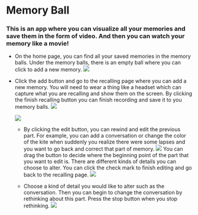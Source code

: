 # Memory Ball

### This is an app where you can visualize all your memories and save them in the form of video. And then you can watch your memory like a movie!

+ On the home page, you can find all your saved memories in the memory balls. Under the memory balls, there is an empty ball where you can click to add a new memory.
![](6.jpg)

+ Click the add button and go to the recalling page where you can add a new memory.
  You will need to wear a thing like a headset which can capture what you
  are recalling and show them on the screen. By clicking the finish recalling button you can finish recording and save it to you memory balls.
  ![](5.jpg)

  ![](4.jpg)
  + By clicking the edit button, you can rewind and edit the previous part. For
  example, you can add a conversation or change the color of the kite when suddenly you realize there were some
  lapses and you want to go back and correct that part of memory.
  ![](3.jpg)
  You can drag the button to decide where the beginning point of the part that you want to edit is. There are different kinds of details you can
  choose to alter. You can click the check mark to finish editing and go back to the recalling page.
  ![](2.jpg)

  + Choose a kind of detail you would like to alter such as the conversation. Then you can
  begin to change the conversation by rethinking about this part. Press the stop button when you stop rethinking.
  ![](1.jpg)
